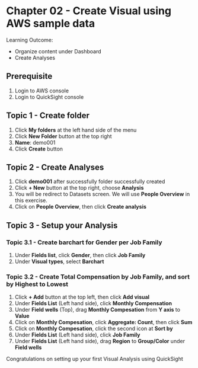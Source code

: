 # Chapter 02 - Create Visual using AWS sample data
Learning Outcome:
- Organize content under Dashboard
- Create Analyses

## Prerequisite
1. Login to AWS console
2. Login to QuickSight console

## Topic 1 - Create folder
1. Click **My folders** at the left hand side of the menu
1. Click **New Folder** button at the top right
1. **Name**: demo001
1. Click **Create** button

## Topic 2 - Create Analyses
1. Click **demo001** after successfully folder successfully created
1. Click **+ New** button at the top right, choose **Analysis**
1. You will be redirect to Datasets screen. We will use **People Overview** in this exercise.
1. Click on **People Overview**, then click **Create analysis**

## Topic 3 - Setup your Analysis
### Topic 3.1 - Create barchart for Gender per Job Family
1. Under **Fields list**, click **Gender**, then click **Job Family**
1. Under **Visual types**, select **Barchart**

### Topic 3.2 - Create Total Compensation by Job Family, and sort by Highest to Lowest
1. Click **+ Add** button at the top left, then click **Add visual**
1. Under **Fields List** (Left hand side), click **Monthly Compensation**
1. Under **Field wells** (Top), drag **Monthly Compesation** from **Y axis** to **Value**
1. Click on **Monthly Compesation**, click **Aggregate: Count**, then click **Sum**
1. Click on **Monthly Compesation**, click the second icon at **Sort by**
1. Under **Fields List** (Left hand side), click **Job Family**
1. Under **Fields List** (Left hand side), drag **Region** to **Group/Color** under **Field wells**

Congratulations on setting up your first Visual Analysis using QuickSight
